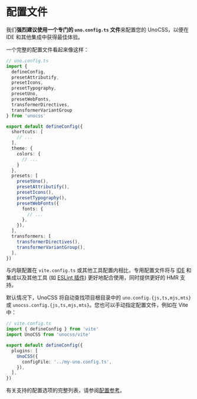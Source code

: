 # 配置文件

我们**强烈建议使用一个专门的 `uno.config.ts` 文件**来配置您的 UnoCSS，以便在 IDE 和其他集成中获得最佳体验。

一个完整的配置文件看起来像这样：

```ts twoslash
// uno.config.ts
import {
  defineConfig,
  presetAttributify,
  presetIcons,
  presetTypography,
  presetUno,
  presetWebFonts,
  transformerDirectives,
  transformerVariantGroup
} from 'unocss'

export default defineConfig({
  shortcuts: [
    // ...
  ],
  theme: {
    colors: {
      // ...
    }
  },
  presets: [
    presetUno(),
    presetAttributify(),
    presetIcons(),
    presetTypography(),
    presetWebFonts({
      fonts: {
        // ...
      },
    }),
  ],
  transformers: [
    transformerDirectives(),
    transformerVariantGroup(),
  ],
})
```

与内联配置在 `vite.config.ts` 或其他工具配置内相比，专用配置文件将与 [IDE](/integrations/vscode) 和集成以及其他工具 (如 [ESLint 插件](/integrations/eslint)) 更好地配合使用，同时提供更好的 HMR 支持。

默认情况下，UnoCSS 将自动查找项目根目录中的 `uno.config.{js,ts,mjs,mts}` 或 `unocss.config.{js,ts,mjs,mts}`。您也可以手动指定配置文件，例如在 Vite 中：

```ts
// vite.config.ts
import { defineConfig } from 'vite'
import UnoCSS from 'unocss/vite'

export default defineConfig({
  plugins: [
    UnoCSS({
      configFile: '../my-uno.config.ts',
    }),
  ],
})
```

有关支持的配置选项的完整列表，请参阅[配置参考](/config/)。
